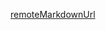 [remoteMarkdownUrl](https://github.com/threefoldfoundation/info_foundation/blob/master/src/definitions_concepts/cloud_units.md)